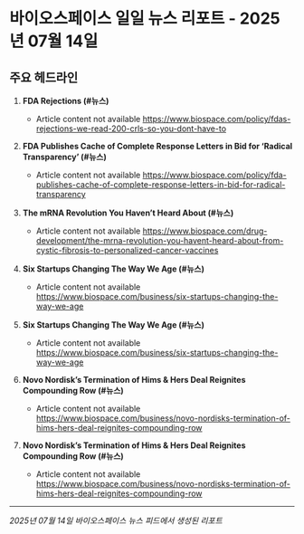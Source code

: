 # 바이오스페이스 일일 뉴스 리포트 - 2025년 07월 14일


## 주요 헤드라인

1. **FDA Rejections (#뉴스)**
   - Article content not available
   <https://www.biospace.com/policy/fdas-rejections-we-read-200-crls-so-you-dont-have-to>

2. **FDA Publishes Cache of Complete Response Letters in Bid for ‘Radical Transparency’ (#뉴스)**
   - Article content not available
   <https://www.biospace.com/policy/fda-publishes-cache-of-complete-response-letters-in-bid-for-radical-transparency>

3. **The mRNA Revolution You Haven’t Heard About (#뉴스)**
   - Article content not available
   <https://www.biospace.com/drug-development/the-mrna-revolution-you-havent-heard-about-from-cystic-fibrosis-to-personalized-cancer-vaccines>

4. **Six Startups Changing The Way We Age (#뉴스)**
   - Article content not available
   <https://www.biospace.com/business/six-startups-changing-the-way-we-age>

5. **Six Startups Changing The Way We Age (#뉴스)**
   - Article content not available
   <https://www.biospace.com/business/six-startups-changing-the-way-we-age>

6. **Novo Nordisk’s Termination of Hims & Hers Deal Reignites Compounding Row (#뉴스)**
   - Article content not available
   <https://www.biospace.com/business/novo-nordisks-termination-of-hims-hers-deal-reignites-compounding-row>

7. **Novo Nordisk’s Termination of Hims & Hers Deal Reignites Compounding Row (#뉴스)**
   - Article content not available
   <https://www.biospace.com/business/novo-nordisks-termination-of-hims-hers-deal-reignites-compounding-row>


---
*2025년 07월 14일 바이오스페이스 뉴스 피드에서 생성된 리포트*